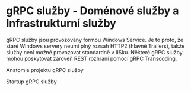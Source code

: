 # gRPC služby - Doménové služby a Infrastrukturní služby

gRPC služby jsou provozovány formou Windows Service. 
Je to proto, že staré Windows servery neumí plný rozsah HTTP2 (hlavně Trailers), takže služby není možné provozovat standardně v IISku.
Některé gRPC služby mohou poskytovat zároveň REST rozhraní pomocí gRPC Transcoding.

Anatomie projektu gRPC služby

Startup gRPC služby


